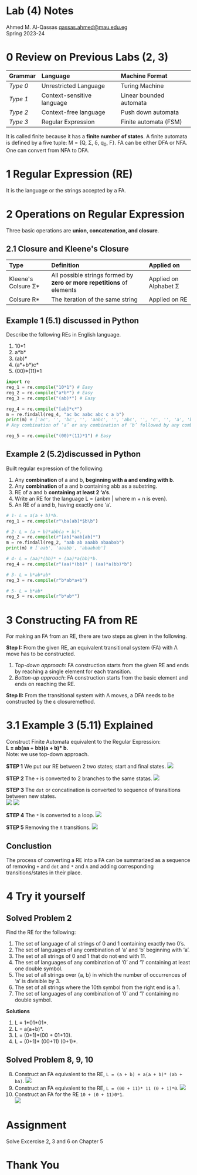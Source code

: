 # Lab (4) Notes
Ahmed M. Al-Qassas [qassas.ahmed@mau.edu.eg](qassas.ahmed@mau.edu.eg)  
Spring 2023-24  

# 0 Review on Previous Labs (2, 3)

| Grammar  | Language                   | Machine Format          |
|:---------|:---------------------------|:------------------------|
| _Type 0_ | Unrestricted Language      | Turing Machine          |
| _Type 1_ | Context-sensitive language | Linear bounded automata |
| _Type 2_ | Context-free language      | Push down automata      |
| _Type 3_ | Regular Expression         | Finite automata (FSM)   |

It is called finite because it has a **finite number of states**. A finite automata is defined by a five tuple: M = {Q, Σ, δ, q<sub>0</sub>, F}. FA can be either DFA or NFA. One can convert from NFA to DFA.

# 1 Regular Expression (RE)
It is the language or the strings accepted by a FA.

# 2 Operations on Regular Expression
Three basic operations are **union, concatenation, and closure**.

## 2.1 Closure and Kleene's Closure
| Type               |Definition                       | Applied on                      |
|:-------------------|:--------------------------------|:--------------------------------|
|Kleene's Colsure Σ* |All possible strings formed by **zero or more repetitions** of elements|Applied on Alphabet Σ            |
|Colsure R*          |The iteration of the same string |Applied on RE                   |  

## Example 1 (5.1) discussed in Python
Describe the following REs in English language.  
1. 10*1
2. a\*b*
3. (ab)\*
4. (a\*+b*)c\*
5. (00)*(11)\*1
   
```Python
import re
reg_1 = re.compile("10*1") # Easy
reg_2 = re.compile("a*b*") # Easy
reg_3 = re.compile("(ab)*") # Easy

reg_4 = re.compile("[ab]*c*")
m = re.findall(reg_4, "ac bc aabc abc c a b")
print(m) # ['ac', '', 'bc', '', 'aabc', '', 'abc', '', 'c', '', 'a', 'b']
# Any combination of ‘a’ or any combination of ‘b’ followed by any combination of ‘c’ will be accepted.

reg_5 = re.compile("(00)*(11)*1") # Easy
```

## Example 2 (5.2)discussed in Python
Built regular expression of the following:
1. Any **combination** of a and b, **beginning with a and ending with b**.
2. Any **combination** of a and b containing abb as a substring.
3. RE of a and b **containing at least 2 ‘a’s**.
4. Write an RE for the language L = {anbm | where m + n is even}.
5. An RE of a and b, having exactly one ‘a’.


```Python
# 1- L = a(a + b)*b.
reg_1 = re.compile(r"\ba[ab]*$b\b")

# 2- L = (a + b)*abb(a + b)*.
reg_2 = re.compile(r"[ab]*aab[ab]*")
m = re.findall(reg_2, "aab ab aaabb abaabab")
print(m) # ['aab', 'aaabb', 'abaabab']

# 4- L = (aa)*(bb)* + (aa)*a(bb)*b.
reg_4 = re.compile(r"(aa)*(bb)* | (aa)*a(bb)*b")

# 3- L = b*ab*ab*
reg_3 = re.compile(r"b*ab*a+b")

# 5- L = b*ab*
reg_5 = re.compile(r"b*ab*")

```
# 3 Constructing FA from RE
For making an FA from an RE, there are two steps as given in the following.  

**Step I:** From the given RE, an equivalent transitional system (FA) with Λ move has to be constructed.
1. *Top-down approach*: FA construction starts from the given RE and ends by reaching a single element for each transition.
2. *Botton-up approach*: FA construction starts from the basic element and ends on reaching the RE.


**Step II:** From the transitional system with Λ moves, a DFA needs to be constructed by the ε closuremethod.


# 3.1 Example 3 (5.11) Explained
Construct Finite Automata equivalent to the Regular Expression:  
**L = ab(aa + bb)(a + b)\* b.**    
Note: we use top-down approach.  

**STEP 1** We put our RE between 2 two states; start and final states.
![](figs/img-1.png)
   
**STEP 2** The `+` is converted to 2 branches to the same statas.
![](figs/img-2.png)

**STEP 3** The `dot` or concatination is converted to sequence of transitions between new states.  
![](figs/img-3.png)
![](figs/img-4.png)

**STEP 4** The `*` is converted to a loop.
![](figs/img-5.png)

**STEP 5** Removing the `Λ` transitions.
![](figs/img-6.png)

## Conclustion
The process of converting a RE into a FA can be summarized as a sequence of removing `+` and `dot` and `*` and `Λ` and adding corresponding transitions/states in their place.
# 4 Try it yourself 
## Solved Problem 2
Find the RE for the following:
1. The set of language of all strings of 0 and 1 containing exactly two 0’s.  
2. The set of languages of any combination of ‘a’ and ‘b’ beginning with ‘a’.  
3. The set of all strings of 0 and 1 that do not end with 11. 
4. The set of languages of any combination of ‘0’ and ‘1’ containing at least one double symbol.
5. The set of all strings over {a, b} in which the number of occurrences of ‘a’ is divisible by 3.
6. The set of all strings where the 10th symbol from the right end is a 1.  
7. The set of languages of any combination of ‘0’ and ‘1’ containing no double symbol.

**Solutions**
1. L = 1\*01\*01*.
2. L = a(a+b)*.
3. L = (0+1)*(00 + 01+10).
4. L = (0+1)* (00+11) (0+1)*.

## Solved Problem 8, 9, 10
8. Construct an FA equivalent to the RE, `L = (a + b) + a(a + b)* (ab + ba)`. 
![](figs/img-9.png)
10. Construct an FA equivalent to the RE, `L = (00 + 11)* 11 (0 + 1)*0`.
![](figs/img-7.png)  
12. Construct an FA for the RE `10 + (0 + 11)0*1`.  
![](figs/img-8.png)
# Assignment
Solve Excercise 2, 3 and 6 on Chapter 5
# Thank You





